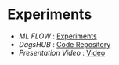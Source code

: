 # Experiments

- *ML FLOW* : [Experiments](https://dagshub.com/durgaprasadsakala2003/my-first-repo.mlflow)
- *DagsHUB* : [Code Repository](https://dagshub.com/durgaprasadsakala2003/my-first-repo)
- *Presentation Video* : [Video](https://buffalo.box.com/s/7safjtr6tx3ose0emmurxxofgqcp7id2)